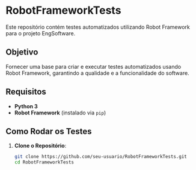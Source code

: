 # RobotFrameworkTests

Este repositório contém testes automatizados utilizando Robot Framework para o projeto EngSoftware.

## Objetivo

Fornecer uma base para criar e executar testes automatizados usando Robot Framework, garantindo a qualidade e a funcionalidade do software.

## Requisitos

- **Python 3**
- **Robot Framework** (instalado via `pip`)

## Como Rodar os Testes

1. **Clone o Repositório**:

   ```bash
   git clone https://github.com/seu-usuario/RobotFrameworkTests.git
   cd RobotFrameworkTests
